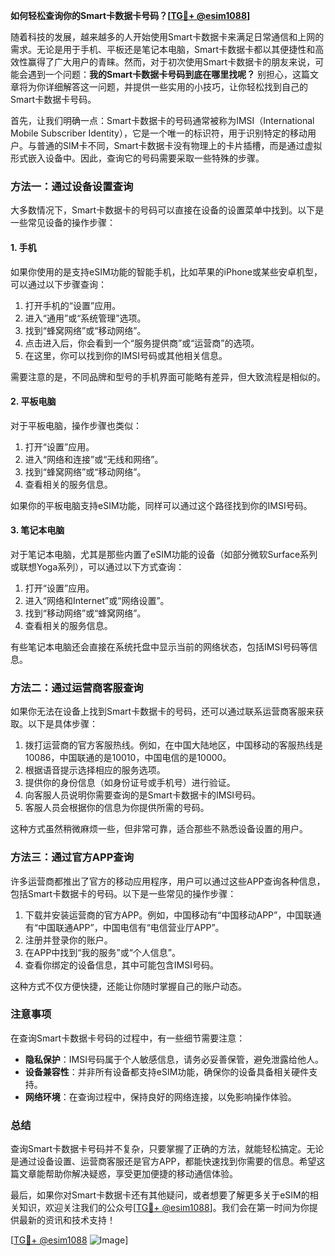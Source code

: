 **如何轻松查询你的Smart卡数据卡号码？[[TG💪+ @esim1088](https://t.me/s/esim1088)]**

随着科技的发展，越来越多的人开始使用Smart卡数据卡来满足日常通信和上网的需求。无论是用于手机、平板还是笔记本电脑，Smart卡数据卡都以其便捷性和高效性赢得了广大用户的青睐。然而，对于初次使用Smart卡数据卡的朋友来说，可能会遇到一个问题：**我的Smart卡数据卡号码到底在哪里找呢？** 别担心，这篇文章将为你详细解答这一问题，并提供一些实用的小技巧，让你轻松找到自己的Smart卡数据卡号码。

首先，让我们明确一点：Smart卡数据卡的号码通常被称为IMSI（International Mobile Subscriber Identity），它是一个唯一的标识符，用于识别特定的移动用户。与普通的SIM卡不同，Smart卡数据卡没有物理上的卡片插槽，而是通过虚拟形式嵌入设备中。因此，查询它的号码需要采取一些特殊的步骤。

### **方法一：通过设备设置查询**

大多数情况下，Smart卡数据卡的号码可以直接在设备的设置菜单中找到。以下是一些常见设备的操作步骤：

#### **1. 手机**
如果你使用的是支持eSIM功能的智能手机，比如苹果的iPhone或某些安卓机型，可以通过以下步骤查询：

1. 打开手机的“设置”应用。
2. 进入“通用”或“系统管理”选项。
3. 找到“蜂窝网络”或“移动网络”。
4. 点击进入后，你会看到一个“服务提供商”或“运营商”的选项。
5. 在这里，你可以找到你的IMSI号码或其他相关信息。

需要注意的是，不同品牌和型号的手机界面可能略有差异，但大致流程是相似的。

#### **2. 平板电脑**
对于平板电脑，操作步骤也类似：

1. 打开“设置”应用。
2. 进入“网络和连接”或“无线和网络”。
3. 找到“蜂窝网络”或“移动网络”。
4. 查看相关的服务信息。

如果你的平板电脑支持eSIM功能，同样可以通过这个路径找到你的IMSI号码。

#### **3. 笔记本电脑**
对于笔记本电脑，尤其是那些内置了eSIM功能的设备（如部分微软Surface系列或联想Yoga系列），可以通过以下方式查询：

1. 打开“设置”应用。
2. 进入“网络和Internet”或“网络设置”。
3. 找到“移动网络”或“蜂窝网络”。
4. 查看相关的服务信息。

有些笔记本电脑还会直接在系统托盘中显示当前的网络状态，包括IMSI号码等信息。

### **方法二：通过运营商客服查询**

如果你无法在设备上找到Smart卡数据卡的号码，还可以通过联系运营商客服来获取。以下是具体步骤：

1. 拨打运营商的官方客服热线。例如，在中国大陆地区，中国移动的客服热线是10086，中国联通的是10010，中国电信的是10000。
2. 根据语音提示选择相应的服务选项。
3. 提供你的身份信息（如身份证号或手机号）进行验证。
4. 向客服人员说明你需要查询的是Smart卡数据卡的IMSI号码。
5. 客服人员会根据你的信息为你提供所需的号码。

这种方式虽然稍微麻烦一些，但非常可靠，适合那些不熟悉设备设置的用户。

### **方法三：通过官方APP查询**

许多运营商都推出了官方的移动应用程序，用户可以通过这些APP查询各种信息，包括Smart卡数据卡的号码。以下是一些常见的操作步骤：

1. 下载并安装运营商的官方APP。例如，中国移动有“中国移动APP”，中国联通有“中国联通APP”，中国电信有“电信营业厅APP”。
2. 注册并登录你的账户。
3. 在APP中找到“我的服务”或“个人信息”。
4. 查看你绑定的设备信息，其中可能包含IMSI号码。

这种方式不仅方便快捷，还能让你随时掌握自己的账户动态。

### **注意事项**

在查询Smart卡数据卡号码的过程中，有一些细节需要注意：

- **隐私保护**：IMSI号码属于个人敏感信息，请务必妥善保管，避免泄露给他人。
- **设备兼容性**：并非所有设备都支持eSIM功能，确保你的设备具备相关硬件支持。
- **网络环境**：在查询过程中，保持良好的网络连接，以免影响操作体验。

### **总结**

查询Smart卡数据卡号码并不复杂，只要掌握了正确的方法，就能轻松搞定。无论是通过设备设置、运营商客服还是官方APP，都能快速找到你需要的信息。希望这篇文章能帮助你解决疑惑，享受更加便捷的移动通信体验。

最后，如果你对Smart卡数据卡还有其他疑问，或者想要了解更多关于eSIM的相关知识，欢迎关注我们的公众号[[TG💪+ @esim1088](https://t.me/s/esim1088)]。我们会在第一时间为你提供最新的资讯和技术支持！

[[TG💪+ @esim1088](https://t.me/s/esim1088) ![Image](https://i.postimg.cc/4NQfJmqS/Snipaste-2025-05-13-00-14-12.png)]